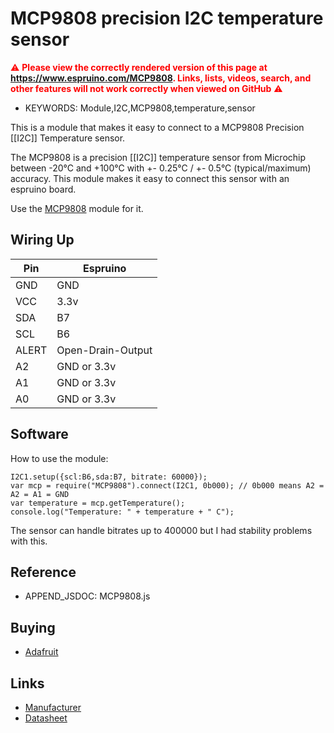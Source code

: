 <!--- Copyright (c) 2015 Luwar. See the file LICENSE for copying permission. -->
MCP9808 precision I2C temperature sensor
========================================

<span style="color:red">:warning: **Please view the correctly rendered version of this page at https://www.espruino.com/MCP9808. Links, lists, videos, search, and other features will not work correctly when viewed on GitHub** :warning:</span>

* KEYWORDS: Module,I2C,MCP9808,temperature,sensor

This is a module that makes it easy to connect to a MCP9808 Precision [[I2C]] Temperature sensor.

The MCP9808 is a precision [[I2C]] temperature sensor from Microchip between -20°C and +100°C with +- 0.25°C / +- 0.5°C (typical/maximum) accuracy. This module makes it easy to connect this sensor with an espruino board.

Use the [MCP9808](/modules/MCP9808.js) module for it.

Wiring Up
---------

| Pin   | Espruino |
|-------|----------|
| GND   | GND      |
| VCC   | 3.3v     |
| SDA   | B7       |
| SCL   | B6       |
| ALERT | Open-Drain-Output |
| A2    | GND or 3.3v |
| A1    | GND or 3.3v |
| A0    | GND or 3.3v |

Software
--------

How to use the module:

```
I2C1.setup({scl:B6,sda:B7, bitrate: 60000});
var mcp = require("MCP9808").connect(I2C1, 0b000); // 0b000 means A2 = A2 = A1 = GND 
var temperature = mcp.getTemperature();
console.log("Temperature: " + temperature + " C");
```

The sensor can handle bitrates up to 400000 but I had stability problems with this.

Reference
--------
 
* APPEND_JSDOC: MCP9808.js

Buying
-----

* [Adafruit](https://www.adafruit.com/products/1782)

Links
-----

* [Manufacturer](https://www.microchip.com/wwwproducts/Devices.aspx?dDocName=en556182)
* [Datasheet](http://ww1.microchip.com/downloads/en/DeviceDoc/25095A.pdf)

